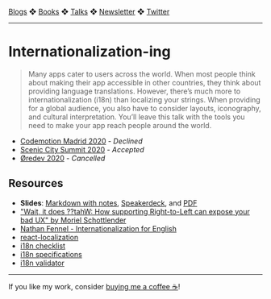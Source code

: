 [Blogs](../blogs.md) ❖ [Books](../books.md) ❖ [Talks](../talks.md) ❖ [Newsletter](https://tinyletter.com/vgonda) ❖ [Twitter](https://twitter.com/TTGonda)

---

# Internationalization-ing

> Many apps cater to users across the world. When most people think about making their app accessible in other countries, they think about providing language translations. However, there’s much more to internationalization (i18n) than localizing your strings. When providing for a global audience, you also have to consider layouts, iconography, and cultural interpretation. You’ll leave this talk with the tools you need to make your app reach people around the world.

- [Codemotion Madrid 2020](https://www.codemotion.com/) - _Declined_
- [Scenic City Summit 2020](https://sceniccitysummit.com/) - _Accepted_
- [Øredev 2020](https://oredev.org/) - _Cancelled_

## Resources

- **Slides**: [Markdown with notes](internationalizationing/slides.md), [Speakerdeck](https://speakerdeck.com/vgonda/internationalization-ing), and [PDF](internationalizationing/slides.pdf)
- ["Wait, it does ??tahW: How supporting Right-to-Left can expose your bad UX" by Moriel Schottlender](https://youtu.be/xpumLsaAWGw)
- [Nathan Fennel - Internationalization for English](https://youtu.be/oCOkBavwQ6I)
- [react-localization](https://www.npmjs.com/package/react-localization)
- [i18n checklist](https://w3c.github.io/i18n-drafts/techniques/shortchecklist.html)
- [i18n specifications](https://www.w3.org/International/techniques/developing-specs)
- [i18n validator](http://validator.w3.org/i18n-checker/)

---

If you like my work, consider [buying me a coffee ☕](https://www.buymeacoffee.com/96JjLEW)!
